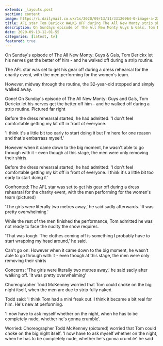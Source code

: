 ```yaml
---
extends: _layouts.post
section: content
image: https://i.dailymail.co.uk/1s/2020/09/13/11/33120964-0-image-a-23_1599994457654.jpg 
title: AFL star Tom Derickx WALKS OFF during The All New Monty strip show 
description: On Sundays episode of The All New Monty Guys & Gals, Tom Derickx let his nerves get the better off him - and he walked off during a strip routine.  
date: 2020-09-13-12-01-55 
categories: [latest, tv] 
featured: true 
--- 
```

On Sunday's episode of The All New Monty: Guys & Gals, Tom Derickx let his nerves get the better off him - and he walked off during a strip routine. 

The AFL star was set to get his gear off during a dress rehearsal for the charity event, with the men performing for the women's team. 

However, midway through the routine, the 32-year-old stopped and simply walked away. 

Gone! On Sunday's episode of The All New Monty: Guys and Gals, Tom Derickx let his nerves get the better off him - and he walked off during a strip routine. Pictured far right

Before the dress rehearsal started, he had admitted: 'I don't feel comfortable getting my kit off in front of everyone. 

'I think it's a little bit too early to start doing it but I'm here for one reason and that's embarrass myself.' 

However when it came down to the big moment, he wasn't able to go through with it - even though at this stage, the men were only removing their shirts. 

Before the dress rehearsal started, he had admitted: 'I don't feel comfortable getting my kit off in front of everyone. I think it's a little bit too early to start doing it' 

Confronted: The AFL star was set to get his gear off during a dress rehearsal for the charity event, with the men performing for the women's team (pictured) 

'The girls were literally two metres away,' he said sadly afterwards. 'It was pretty overwhelming.' 

While the rest of the men finished the performance, Tom admitted he was not ready to face the nudity the show requires.   

'That was tough. The clothes coming off is something I probably have to start wrapping my head around,' he said. 

Can't go on: However when it came down to the big moment, he wasn't able to go through with it - even though at this stage, the men were only removing their shirts

Concerns: 'The girls were literally two metres away,' he said sadly after walking off. 'It was pretty overwhelming'

Choreographer Todd McKenney worried that Tom could choke on the big night itself, when the men are due to strip fully naked. 

Todd said: 'I think Tom had a mini freak out. I think it became a bit real for him. He's new at performing.

'I now have to ask myself whether on the night, when he has to be completely nude, whether he's gonna crumble'.  

Worried: Choreographer Todd McKenney (pictured) worried that Tom could choke on the big night itself. 'I now have to ask myself whether on the night, when he has to be completely nude, whether he's gonna crumble' he said 

